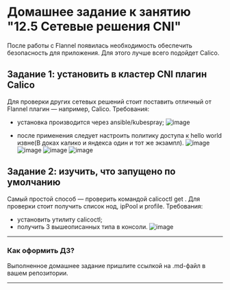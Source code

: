 # Домашнее задание к занятию "12.5 Сетевые решения CNI"
После работы с Flannel появилась необходимость обеспечить безопасность для приложения. Для этого лучше всего подойдет Calico.
## Задание 1: установить в кластер CNI плагин Calico
Для проверки других сетевых решений стоит поставить отличный от Flannel плагин — например, Calico. Требования: 
* установка производится через ansible/kubespray;
![image](https://user-images.githubusercontent.com/30965391/153729404-e38123e6-ed56-46e3-81bd-77e390dfcc8f.png)

* после применения следует настроить политику доступа к hello world извне(В доках калико и яндекса один и тот же экзампл).
![image](https://user-images.githubusercontent.com/30965391/153730655-6ae4e31d-51c3-4cb6-8748-d8d50c51764b.png)
![image](https://user-images.githubusercontent.com/30965391/153730731-231662b2-2463-461f-908f-ce506ebc4a06.png)
![image](https://user-images.githubusercontent.com/30965391/153730758-d119d468-a4ba-40cc-ac97-b2c75631dfc2.png)
![image](https://user-images.githubusercontent.com/30965391/153730844-037c3501-5ef1-48c6-b33d-a670d3847a62.png)



## Задание 2: изучить, что запущено по умолчанию
Самый простой способ — проверить командой calicoctl get <type>. Для проверки стоит получить список нод, ipPool и profile.
Требования: 
* установить утилиту calicoctl;
* получить 3 вышеописанных типа в консоли.
![image](https://user-images.githubusercontent.com/30965391/153747388-e7ee205a-ac75-4549-be4e-910f5f572d99.png)

---

### Как оформить ДЗ?

Выполненное домашнее задание пришлите ссылкой на .md-файл в вашем репозитории.

---
